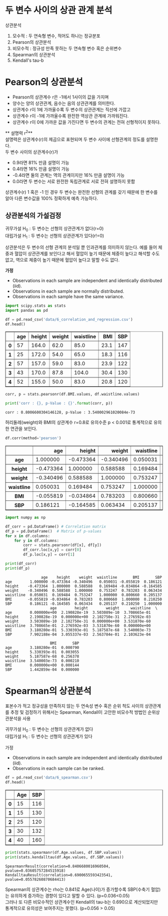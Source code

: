 # 두 변수 사이의 상관 관계 분석

상관분석
1. 모수적 : 두 연속형 변수, 적어도 하나는 정규분포
  1. Pearson의 상관분석
1. 비모수적 : 정규성 만족 못하는 두 연속형 변수 혹은 순위변수
  1. Spearman의 상관분석
  1. Kendall's tau-b

# Pearson의 상관분석
- Pearson의 상관계수 r은 -1에서 1사이의 값을 가지며
- 양수는 양의 상관관계, 음수는 음의 상관관계를 의미한다.
- 상관계수 r이 1에 가까울수록 두 변수의 상관관계는 직선에 가깝고 
- 상관계수 r이 -1에 가까울수록 완전한 역상관 관계에 가까워진다. 
- 상관계수 r이 0에 가까운 값을 가진다면 두 변수의 관계는 전혀 선형적이지 못하다. 

** 설명력 r<sup>2</sup>**  
설명력은 상관계수(r)의 제곱으로 표현되며 두 변수 사이에 선형관계의 정도를 설명한다.  
두 변수 사이의 상관계수(r)가  
- 0.9라면 81% 만큼 설명이 가능
- 0.4라면 16% 만큼 설명이 가능
- -0.4라면 둘의 관계는 역의 관계이지만 16% 만큼 설명이 가능
- 0.0라면 두 변수는 서로 완전한 독립관계로 서로 전혀 설명하지 못함

상관계수(r) 1 혹은 -1 인 경우 두 변수는 완전한 선형의 관계를 갖기 때문에 한 변수를 알아 다른 변수값을 100% 정확하게 예측 가능하다. 

## 상관분석의 가설검정
귀무가설 H<sub>0</sub> : 두 변수는 선형의 상관관계가 없다(r=0)  
대립가설 H<sub>1</sub> : 두 변수는 선형의 상관관계가 있다(r!=0)

상관분석은 두 변수의 선형 관계의 분석일 뿐 인과관계를 의미하지 않는다. 예를 들어 체중과 혈압이 상관관계를 보인다고 해서 혈압이 높기 때문에 체중이 높다고 해석할 수도 없고, 역으로 체중이 높기 때문에 혈압이 높다고 말할 수도 없다. 


**가정**

- Observations in each sample are independent and identically distributed (iid).
- Observations in each sample are normally distributed.
- Observations in each sample have the same variance.



```python
import scipy.stats as stats
import pandas as pd

df = pd.read_csv('data/6_correlation_and_regression.csv')
df.head()
```




<div>
<style scoped>
    .dataframe tbody tr th:only-of-type {
        vertical-align: middle;
    }

    .dataframe tbody tr th {
        vertical-align: top;
    }

    .dataframe thead th {
        text-align: right;
    }
</style>
<table border="1" class="dataframe">
  <thead>
    <tr style="text-align: right;">
      <th></th>
      <th>age</th>
      <th>height</th>
      <th>weight</th>
      <th>waistline</th>
      <th>BMI</th>
      <th>SBP</th>
    </tr>
  </thead>
  <tbody>
    <tr>
      <th>0</th>
      <td>57</td>
      <td>164.0</td>
      <td>62.0</td>
      <td>85.0</td>
      <td>23.1</td>
      <td>147</td>
    </tr>
    <tr>
      <th>1</th>
      <td>25</td>
      <td>172.0</td>
      <td>54.0</td>
      <td>65.0</td>
      <td>18.3</td>
      <td>116</td>
    </tr>
    <tr>
      <th>2</th>
      <td>57</td>
      <td>157.0</td>
      <td>59.0</td>
      <td>83.0</td>
      <td>23.9</td>
      <td>122</td>
    </tr>
    <tr>
      <th>3</th>
      <td>43</td>
      <td>170.0</td>
      <td>87.8</td>
      <td>104.0</td>
      <td>30.4</td>
      <td>130</td>
    </tr>
    <tr>
      <th>4</th>
      <td>52</td>
      <td>155.0</td>
      <td>50.0</td>
      <td>83.0</td>
      <td>20.8</td>
      <td>120</td>
    </tr>
  </tbody>
</table>
</div>




```python
corr, p = stats.pearsonr(df.BMI.values, df.waistline.values)
```


```python
print('corr : {}, p-Value : {}'.format(corr, p))
```

    corr : 0.8006600304146128, p-Value : 3.540002961020084e-73


허리둘레(weight)와 BMI의 상관계수 r=0.8로 유의수준 p < 0.001로 통계적으로 유의한 연관을 보인다. 


```python
df.corr(method='pearson')
```




<div>
<style scoped>
    .dataframe tbody tr th:only-of-type {
        vertical-align: middle;
    }

    .dataframe tbody tr th {
        vertical-align: top;
    }

    .dataframe thead th {
        text-align: right;
    }
</style>
<table border="1" class="dataframe">
  <thead>
    <tr style="text-align: right;">
      <th></th>
      <th>age</th>
      <th>height</th>
      <th>weight</th>
      <th>waistline</th>
      <th>BMI</th>
      <th>SBP</th>
    </tr>
  </thead>
  <tbody>
    <tr>
      <th>age</th>
      <td>1.000000</td>
      <td>-0.473364</td>
      <td>-0.340496</td>
      <td>0.050031</td>
      <td>-0.055819</td>
      <td>0.186121</td>
    </tr>
    <tr>
      <th>height</th>
      <td>-0.473364</td>
      <td>1.000000</td>
      <td>0.588588</td>
      <td>0.169484</td>
      <td>-0.034864</td>
      <td>-0.164585</td>
    </tr>
    <tr>
      <th>weight</th>
      <td>-0.340496</td>
      <td>0.588588</td>
      <td>1.000000</td>
      <td>0.753247</td>
      <td>0.783203</td>
      <td>0.063434</td>
    </tr>
    <tr>
      <th>waistline</th>
      <td>0.050031</td>
      <td>0.169484</td>
      <td>0.753247</td>
      <td>1.000000</td>
      <td>0.800660</td>
      <td>0.205137</td>
    </tr>
    <tr>
      <th>BMI</th>
      <td>-0.055819</td>
      <td>-0.034864</td>
      <td>0.783203</td>
      <td>0.800660</td>
      <td>1.000000</td>
      <td>0.210250</td>
    </tr>
    <tr>
      <th>SBP</th>
      <td>0.186121</td>
      <td>-0.164585</td>
      <td>0.063434</td>
      <td>0.205137</td>
      <td>0.210250</td>
      <td>1.000000</td>
    </tr>
  </tbody>
</table>
</div>




```python
import numpy as np

df_corr = pd.DataFrame() # Correlation matrix
df_p = pd.DataFrame()  # Matrix of p-values
for x in df.columns:
    for y in df.columns:
        corr = stats.pearsonr(df[x], df[y])
        df_corr.loc[x,y] = corr[0]
        df_p.loc[x,y] = corr[1]

print(df_corr)
print(df_p)
```

                    age    height    weight  waistline       BMI       SBP
    age        1.000000 -0.473364 -0.340496   0.050031 -0.055819  0.186121
    height    -0.473364  1.000000  0.588588   0.169484 -0.034864 -0.164585
    weight    -0.340496  0.588588  1.000000   0.753247  0.783203  0.063434
    waistline  0.050031  0.169484  0.753247   1.000000  0.800660  0.205137
    BMI       -0.055819 -0.034864  0.783203   0.800660  1.000000  0.210250
    SBP        0.186121 -0.164585  0.063434   0.205137  0.210250  1.000000
                        age        height        weight     waistline  \
    age        0.000000e+00  2.190828e-19  3.503089e-10  3.708665e-01   
    height     2.190828e-19  0.000000e+00  2.102750e-31  2.276592e-03   
    weight     3.503089e-10  2.102750e-31  0.000000e+00  3.531870e-60   
    waistline  3.708665e-01  2.276592e-03  3.531870e-60  0.000000e+00   
    BMI        3.180280e-01  5.330393e-01  5.187587e-68  3.540003e-73   
    SBP        7.902188e-04  3.055337e-03  2.563784e-01  2.103623e-04   
    
                        BMI       SBP  
    age        3.180280e-01  0.000790  
    height     5.330393e-01  0.003055  
    weight     5.187587e-68  0.256378  
    waistline  3.540003e-73  0.000210  
    BMI        0.000000e+00  0.000144  
    SBP        1.442859e-04  0.000000  


# Spearman의 상관분석

표본수가 적고 정규성을 만족하지 않는 두 연속성 변수 혹은 순위 척도 사이의 상관관계를 추정 및 검정하기 위해서는 Spearman, Kendall이 고안한 비모수적 방법인 순위상관분석을 사용 

귀무가설 H<sub>0</sub> : 두 변수는 선형의 상관관계가 없다  
대립가설 H<sub>1</sub> : 두 변수는 선형의 상관관계가 있다

가정

- Observations in each sample are independent and identically distributed (iid).
- Observations in each sample can be ranked.


```python
df = pd.read_csv('data/6_spearman.csv')
df.head()
```




<div>
<style scoped>
    .dataframe tbody tr th:only-of-type {
        vertical-align: middle;
    }

    .dataframe tbody tr th {
        vertical-align: top;
    }

    .dataframe thead th {
        text-align: right;
    }
</style>
<table border="1" class="dataframe">
  <thead>
    <tr style="text-align: right;">
      <th></th>
      <th>Age</th>
      <th>SBP</th>
    </tr>
  </thead>
  <tbody>
    <tr>
      <th>0</th>
      <td>15</td>
      <td>116</td>
    </tr>
    <tr>
      <th>1</th>
      <td>15</td>
      <td>130</td>
    </tr>
    <tr>
      <th>2</th>
      <td>25</td>
      <td>120</td>
    </tr>
    <tr>
      <th>3</th>
      <td>30</td>
      <td>132</td>
    </tr>
    <tr>
      <th>4</th>
      <td>40</td>
      <td>160</td>
    </tr>
  </tbody>
</table>
</div>




```python
print(stats.spearmanr(df.Age.values, df.SBP.values))
print(stats.kendalltau(df.Age.values, df.SBP.values))
```

    SpearmanrResult(correlation=0.8406680016960504, pvalue=0.03605757284515918)
    KendalltauResult(correlation=0.6900655593423541, pvalue=0.05578260870684413)


Spearman의 상관계수는 rho는 0.841로 Age(나이)가 증가할수록 SBP(수축기 혈압)는 유의하게 증가하는 경향이 있다고 말할 수 있다. (p=0.036<0.05)  
그러나 또 다른 비모수적인 상관계수인 Kendall의 tau-b는 0.690으로 계산되었지만 통계적으로 유의성은 보여주지는 못했다. (p=0.056 > 0.05)
